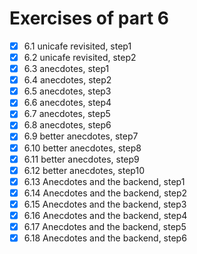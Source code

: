 # Exercises of part 6

- [x] 6.1 unicafe revisited, step1
- [x] 6.2 unicafe revisited, step2
- [x] 6.3 anecdotes, step1
- [x] 6.4 anecdotes, step2
- [x] 6.5 anecdotes, step3
- [x] 6.6 anecdotes, step4
- [x] 6.7 anecdotes, step5
- [x] 6.8 anecdotes, step6
- [x] 6.9 better anecdotes, step7
- [x] 6.10 better anecdotes, step8
- [x] 6.11 better anecdotes, step9
- [x] 6.12 better anecdotes, step10
- [x] 6.13 Anecdotes and the backend, step1
- [x] 6.14 Anecdotes and the backend, step2
- [x] 6.15 Anecdotes and the backend, step3
- [x] 6.16 Anecdotes and the backend, step4
- [x] 6.17 Anecdotes and the backend, step5
- [x] 6.18 Anecdotes and the backend, step6